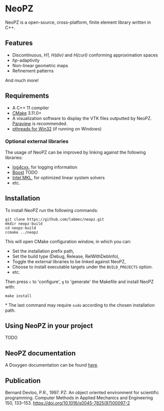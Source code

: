 # NeoPZ

NeoPZ is a open-source, cross-platform, finite element library
written in C++.

## Features
- Discontinuous, *H1, H(div)* and *H(curl)* conforming approximation spaces
- *hp*-adaptivity
- Non-linear geometric maps
- Refinement patterns

And much more!

## Requirements
- A C++ 11 compiler
- [CMake](https://cmake.org/download/) 3.11.0+
- A visualization software to display the VTK files outputted by NeoPZ.
 [Paraview](https://www.paraview.org/download/) is recommended.
- [pthreads for Win32](http://sourceware.org/pthreads-win32/) 
(if running on Windows)

### Optional external libraries
The usage of NeoPZ can be improved by linking against the following libraries:
- [log4cxx](https://logging.apache.org/log4cxx/latest_stable/), for logging information
- [Boost](https://www.boost.org/) TODO
- [Intel MKL](https://software.intel.com/en-us/mkl), for optimized linear system solvers
- etc.

## Installation
To install NeoPZ run the following commands:
```shell
git clone https://github.com/labmec/neopz.git
mkdir neopz-build
cd neopz-build
ccmake ../neopz
```
This will open CMake configuration window, in which you can:
- Set the installation prefix path,
- Set the build type (Debug, Release, RelWithDebInfo),
- Toggle the external libraries to be linked against NeoPZ, 
- Choose to install executable targets under the ``BUILD_PROJECTS`` option.
- etc.

Then press ``c`` to 'configure', ``g`` to 'generate' the Makefile and install 
NeoPZ with:
```shell
make install
```
\* The last command may require ``sudo`` according to the chosen installation path.

## Using NeoPZ in your project

TODO

## NeoPZ documentation

A Doxygen documentation can be found 
[here](http://www.labmec.org.br/pz/arquivos-html/html/index.html).

## Publication

Bernard Devloo, P.R., 1997. PZ: An object oriented environment
for scientific programming. Computer Methods in Applied Mechanics
and Engineering 150, 133–153.
https://doi.org/10.1016/s0045-7825(97)00097-2
